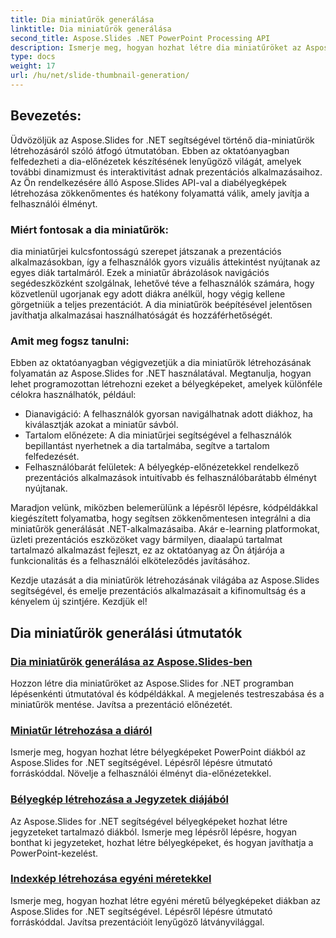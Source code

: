 ```yaml
---
title: Dia miniatűrök generálása
linktitle: Dia miniatűrök generálása
second_title: Aspose.Slides .NET PowerPoint Processing API
description: Ismerje meg, hogyan hozhat létre dia miniatűröket az Aspose.Slides for .NET használatával. Lépésről lépésre bemutató kódpéldákkal a dinamikus dia előnézetek létrehozásához. Bővítse prezentációs alkalmazásait ezzel a hatékony funkcióval.
type: docs
weight: 17
url: /hu/net/slide-thumbnail-generation/
---
```


## Bevezetés:

Üdvözöljük az Aspose.Slides for .NET segítségével történő dia-miniatűrök létrehozásáról szóló átfogó útmutatóban. Ebben az oktatóanyagban felfedezheti a dia-előnézetek készítésének lenyűgöző világát, amelyek további dinamizmust és interaktivitást adnak prezentációs alkalmazásaihoz. Az Ön rendelkezésére álló Aspose.Slides API-val a diabélyegképek létrehozása zökkenőmentes és hatékony folyamattá válik, amely javítja a felhasználói élményt.

### Miért fontosak a dia miniatűrök:

dia miniatűrjei kulcsfontosságú szerepet játszanak a prezentációs alkalmazásokban, így a felhasználók gyors vizuális áttekintést nyújtanak az egyes diák tartalmáról. Ezek a miniatűr ábrázolások navigációs segédeszközként szolgálnak, lehetővé téve a felhasználók számára, hogy közvetlenül ugorjanak egy adott diákra anélkül, hogy végig kellene görgetniük a teljes prezentációt. A dia miniatűrök beépítésével jelentősen javíthatja alkalmazásai használhatóságát és hozzáférhetőségét.

### Amit meg fogsz tanulni:

Ebben az oktatóanyagban végigvezetjük a dia miniatűrök létrehozásának folyamatán az Aspose.Slides for .NET használatával. Megtanulja, hogyan lehet programozottan létrehozni ezeket a bélyegképeket, amelyek különféle célokra használhatók, például:

- Dianavigáció: A felhasználók gyorsan navigálhatnak adott diákhoz, ha kiválasztják azokat a miniatűr sávból.
- Tartalom előnézete: A dia miniatűrjei segítségével a felhasználók bepillantást nyerhetnek a dia tartalmába, segítve a tartalom felfedezését.
- Felhasználóbarát felületek: A bélyegkép-előnézetekkel rendelkező prezentációs alkalmazások intuitívabb és felhasználóbarátabb élményt nyújtanak.

Maradjon velünk, miközben belemerülünk a lépésről lépésre, kódpéldákkal kiegészített folyamatba, hogy segítsen zökkenőmentesen integrálni a dia miniatűrök generálását .NET-alkalmazásaiba. Akár e-learning platformokat, üzleti prezentációs eszközöket vagy bármilyen, diaalapú tartalmat tartalmazó alkalmazást fejleszt, ez az oktatóanyag az Ön átjárója a funkcionalitás és a felhasználói elköteleződés javításához.

Kezdje utazását a dia miniatűrök létrehozásának világába az Aspose.Slides segítségével, és emelje prezentációs alkalmazásait a kifinomultság és a kényelem új szintjére. Kezdjük el!

## Dia miniatűrök generálási útmutatók
### [Dia miniatűrök generálása az Aspose.Slides-ben](./slide-thumbnail-generation/)
Hozzon létre dia miniatűröket az Aspose.Slides for .NET programban lépésenkénti útmutatóval és kódpéldákkal. A megjelenés testreszabása és a miniatűrök mentése. Javítsa a prezentáció előnézetét.
### [Miniatűr létrehozása a diáról](./generate-thumbnail-from-slide/)
Ismerje meg, hogyan hozhat létre bélyegképeket PowerPoint diákból az Aspose.Slides for .NET segítségével. Lépésről lépésre útmutató forráskóddal. Növelje a felhasználói élményt dia-előnézetekkel.
### [Bélyegkép létrehozása a Jegyzetek diájából](./generate-thumbnail-from-slide-in-notes/)
Az Aspose.Slides for .NET segítségével bélyegképeket hozhat létre jegyzeteket tartalmazó diákból. Ismerje meg lépésről lépésre, hogyan bonthat ki jegyzeteket, hozhat létre bélyegképeket, és hogyan javíthatja a PowerPoint-kezelést. 
### [Indexkép létrehozása egyéni méretekkel](./generate-thumbnail-with-custom-dimensions/)
Ismerje meg, hogyan hozhat létre egyéni méretű bélyegképeket diákban az Aspose.Slides for .NET segítségével. Lépésről lépésre útmutató forráskóddal. Javítsa prezentációit lenyűgöző látványvilággal. 